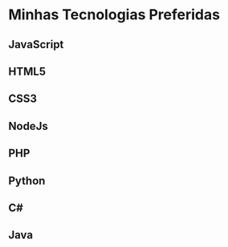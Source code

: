 # Minhas Tecnologias Preferidas
## JavaScript
## HTML5
## CSS3
## NodeJs
## PHP
## Python
## C#
## Java

